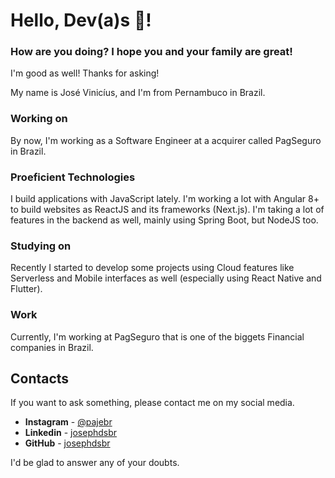 # Hello, Dev(a)s 👋!

### How are you doing? I hope you and your family are great!

I'm good as well! Thanks for asking!

My name is José Vinicíus, and I'm from Pernambuco in Brazil.

### Working on

By now, I'm working as a Software Engineer at a acquirer called PagSeguro in Brazil.

### Proeficient Technologies

I build applications with JavaScript lately. I'm working a lot with Angular 8+ to build websites as ReactJS and its frameworks (Next.js). I'm taking a lot of features in the backend as well, mainly using Spring Boot, but NodeJS too.

### Studying on

Recently I started to develop some projects using Cloud features like Serverless and Mobile interfaces as well (especially using React Native and Flutter).

### Work

Currently, I'm working at PagSeguro that is one of the biggets Financial companies in Brazil.

## Contacts

If you want to ask something, please contact me on my social media.

* **Instagram** - [@pajebr](https://www.instagram.com/pajebr/)
* **Linkedin** -  [josephdsbr](https://www.linkedin.com/in/josephdsbr)
* **GitHub** - [josephdsbr](https://github.com/josephdsbr)

I'd be glad to answer any of your doubts.



<!--
**josephdsbr/josephdsbr** is a ✨ _special_ ✨ repository because its `README.md` (this file) appears on your GitHub profile.

Here are some ideas to get you started:

- 🔭 I’m currently working on ...
- 🌱 I’m currently learning ...
- 👯 I’m looking to collaborate on ...
- 🤔 I’m looking for help with ...
- 💬 Ask me about ...
- 📫 How to reach me: ...
- 😄 Pronouns: ...
- ⚡ Fun fact: ...
-->
